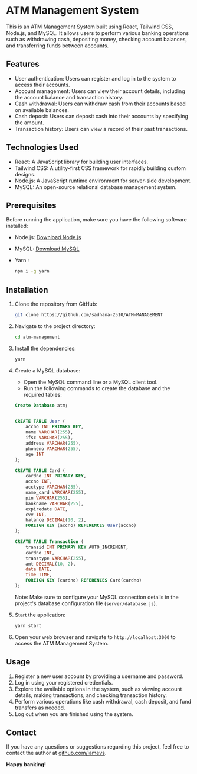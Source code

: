 # ATM Management System

This is an ATM Management System built using React, Tailwind CSS, Node.js, and MySQL. It allows users to perform various banking operations such as withdrawing cash, depositing money, checking account balances, and transferring funds between accounts.

## Features

- User authentication: Users can register and log in to the system to access their accounts.
- Account management: Users can view their account details, including the account balance and transaction history.
- Cash withdrawal: Users can withdraw cash from their accounts based on available balances.
- Cash deposit: Users can deposit cash into their accounts by specifying the amount.
- Transaction history: Users can view a record of their past transactions.

## Technologies Used

- React: A JavaScript library for building user interfaces.
- Tailwind CSS: A utility-first CSS framework for rapidly building custom designs.
- Node.js: A JavaScript runtime environment for server-side development.
- MySQL: An open-source relational database management system.

## Prerequisites

Before running the application, make sure you have the following software installed:

- Node.js: [Download Node.js](https://nodejs.org)
- MySQL: [Download MySQL](https://www.mysql.com/downloads/)
- Yarn : 

    ```bash
    npm i -g yarn
    ```

## Installation

1.  Clone the repository from GitHub:

    ```bash
    git clone https://github.com/sadhana-2510/ATM-MANAGEMENT
    ```

2.  Navigate to the project directory:

    ```bash
    cd atm-management
    ```

3.  Install the dependencies:

    ```bash
    yarn
    ```

4.  Create a MySQL database:

    - Open the MySQL command line or a MySQL client tool.
    - Run the following commands to create the database and the required tables:

    ```sql
    Create Database atm;

    
    CREATE TABLE User ( 
        accno INT PRIMARY KEY,
        name VARCHAR(255),
        ifsc VARCHAR(255),
        address VARCHAR(255),
        phoneno VARCHAR(255),
        age INT
    );
    
    CREATE TABLE Card (
        cardno INT PRIMARY KEY,
        accno INT,
        acctype VARCHAR(255),
        name_card VARCHAR(255),
        pin VARCHAR(255),
        bankname VARCHAR(255),
        expiredate DATE,
        cvv INT,
        balance DECIMAL(10, 2),
        FOREIGN KEY (accno) REFERENCES User(accno)
    );  
    
    CREATE TABLE Transaction (
        transid INT PRIMARY KEY AUTO_INCREMENT,
        cardno INT,
        transtype VARCHAR(255),
        amt DECIMAL(10, 2),
        date DATE,
        time TIME,
        FOREIGN KEY (cardno) REFERENCES Card(cardno)
    );
    ```

     Note: Make sure to configure your MySQL connection details in the project's database configuration file (`server/database.js`).

5. Start the application:

   ```bash
   yarn start
   ```

6. Open your web browser and navigate to `http://localhost:3000` to access the ATM Management System.

## Usage

1. Register a new user account by providing a username and password.
2. Log in using your registered credentials.
3. Explore the available options in the system, such as viewing account details, making transactions, and checking transaction history.
4. Perform various operations like cash withdrawal, cash deposit, and fund transfers as needed.
5. Log out when you are finished using the system.



## Contact

If you have any questions or suggestions regarding this project, feel free to contact the author at [github.com/iamevs](https://github.com/iamevs).

**Happy banking!**
